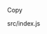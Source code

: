 <!DOCTYPE html>
<html lang="en">
<head>
<meta charset="UTF-8">
             <meta name="viewport" content="width=device-width, user-scalable=no, initial-scale=1.0, maximum-scale=1.0, minimum-scale=1.0">
                         <meta http-equiv="X-UA-Compatible" content="ie=edge">
            
<script type="module" src="node_modules/@github/clipboard-copy-element/dist/index.js" ></script>
</head>
<body>

<clipboard-copy for="blob-path"> Copy </clipboard-copy>
<div id="blob-path">src/index.js</div>

</body>


</html>


